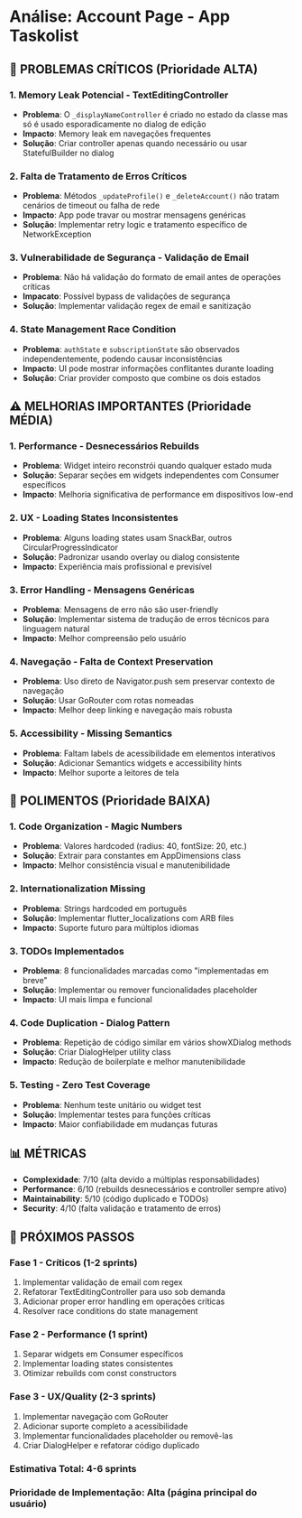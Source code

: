 # Análise: Account Page - App Taskolist

## 🚨 PROBLEMAS CRÍTICOS (Prioridade ALTA)

### 1. Memory Leak Potencial - TextEditingController
- **Problema**: O `_displayNameController` é criado no estado da classe mas só é usado esporadicamente no dialog de edição
- **Impacto**: Memory leak em navegações frequentes
- **Solução**: Criar controller apenas quando necessário ou usar StatefulBuilder no dialog

### 2. Falta de Tratamento de Erros Críticos
- **Problema**: Métodos `_updateProfile()` e `_deleteAccount()` não tratam cenários de timeout ou falha de rede
- **Impacto**: App pode travar ou mostrar mensagens genéricas
- **Solução**: Implementar retry logic e tratamento específico de NetworkException

### 3. Vulnerabilidade de Segurança - Validação de Email
- **Problema**: Não há validação do formato de email antes de operações críticas
- **Impacato**: Possível bypass de validações de segurança
- **Solução**: Implementar validação regex de email e sanitização

### 4. State Management Race Condition
- **Problema**: `authState` e `subscriptionState` são observados independentemente, podendo causar inconsistências
- **Impacto**: UI pode mostrar informações conflitantes durante loading
- **Solução**: Criar provider composto que combine os dois estados

## ⚠️ MELHORIAS IMPORTANTES (Prioridade MÉDIA)

### 1. Performance - Desnecessários Rebuilds
- **Problema**: Widget inteiro reconstrói quando qualquer estado muda
- **Solução**: Separar seções em widgets independentes com Consumer específicos
- **Impacto**: Melhoria significativa de performance em dispositivos low-end

### 2. UX - Loading States Inconsistentes  
- **Problema**: Alguns loading states usam SnackBar, outros CircularProgressIndicator
- **Solução**: Padronizar usando overlay ou dialog consistente
- **Impacto**: Experiência mais profissional e previsível

### 3. Error Handling - Mensagens Genéricas
- **Problema**: Mensagens de erro não são user-friendly
- **Solução**: Implementar sistema de tradução de erros técnicos para linguagem natural
- **Impacto**: Melhor compreensão pelo usuário

### 4. Navegação - Falta de Context Preservation
- **Problema**: Uso direto de Navigator.push sem preservar contexto de navegação
- **Solução**: Usar GoRouter com rotas nomeadas
- **Impacto**: Melhor deep linking e navegação mais robusta

### 5. Accessibility - Missing Semantics
- **Problema**: Faltam labels de acessibilidade em elementos interativos
- **Solução**: Adicionar Semantics widgets e accessibility hints
- **Impacto**: Melhor suporte a leitores de tela

## 🔧 POLIMENTOS (Prioridade BAIXA)

### 1. Code Organization - Magic Numbers
- **Problema**: Valores hardcoded (radius: 40, fontSize: 20, etc.)
- **Solução**: Extrair para constantes em AppDimensions class
- **Impacto**: Melhor consistência visual e manutenibilidade

### 2. Internationalization Missing
- **Problema**: Strings hardcoded em português
- **Solução**: Implementar flutter_localizations com ARB files
- **Impacto**: Suporte futuro para múltiplos idiomas

### 3. TODOs Implementados
- **Problema**: 8 funcionalidades marcadas como "implementadas em breve"
- **Solução**: Implementar ou remover funcionalidades placeholder
- **Impacto**: UI mais limpa e funcional

### 4. Code Duplication - Dialog Pattern
- **Problema**: Repetição de código similar em vários showXDialog methods
- **Solução**: Criar DialogHelper utility class
- **Impacto**: Redução de boilerplate e melhor manutenibilidade

### 5. Testing - Zero Test Coverage
- **Problema**: Nenhum teste unitário ou widget test
- **Solução**: Implementar testes para funções críticas
- **Impacto**: Maior confiabilidade em mudanças futuras

## 📊 MÉTRICAS
- **Complexidade**: 7/10 (alta devido a múltiplas responsabilidades)
- **Performance**: 6/10 (rebuilds desnecessários e controller sempre ativo)
- **Maintainability**: 5/10 (código duplicado e TODOs)
- **Security**: 4/10 (falta validação e tratamento de erros)

## 🎯 PRÓXIMOS PASSOS

### Fase 1 - Críticos (1-2 sprints)
1. Implementar validação de email com regex
2. Refatorar TextEditingController para uso sob demanda
3. Adicionar proper error handling em operações críticas
4. Resolver race conditions do state management

### Fase 2 - Performance (1 sprint)
1. Separar widgets em Consumer específicos
2. Implementar loading states consistentes
3. Otimizar rebuilds com const constructors

### Fase 3 - UX/Quality (2-3 sprints)
1. Implementar navegação com GoRouter
2. Adicionar suporte completo a acessibilidade
3. Implementar funcionalidades placeholder ou removê-las
4. Criar DialogHelper e refatorar código duplicado

### Estimativa Total: 4-6 sprints
### Prioridade de Implementação: Alta (página principal do usuário)